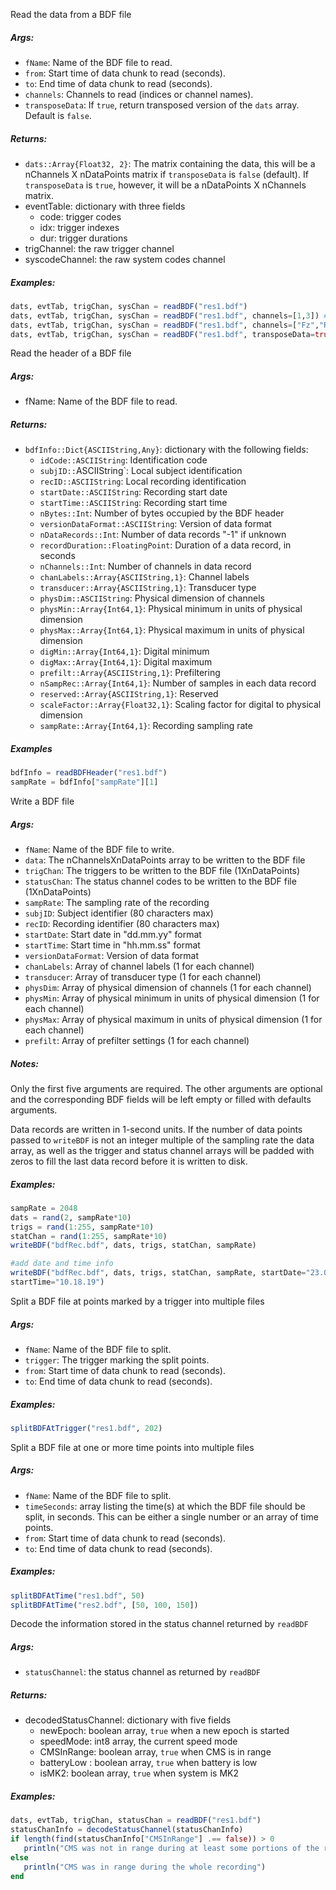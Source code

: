 Read the data from a BDF file

##### Args:

* `fName`: Name of the BDF file to read.
* `from`: Start time of data chunk to read (seconds).
* `to`: End time of data chunk to read (seconds).
* `channels`: Channels to read (indices or channel names).
* `transposeData`: If `true`, return transposed version of the `dats` array. Default is `false`.

##### Returns:

* `dats::Array{Float32, 2}`: The matrix containing the data, this will be a nChannels X nDataPoints matrix if `transposeData` is `false` (default).
                             If `transposeData` is `true`, however, it will be a nDataPoints X nChannels matrix.
* eventTable: dictionary with three fields
    * code: trigger codes
    * idx: trigger indexes
    * dur: trigger durations
* trigChannel: the raw trigger channel
* syscodeChannel: the raw system codes channel


##### Examples:

```julia
dats, evtTab, trigChan, sysChan = readBDF("res1.bdf")
dats, evtTab, trigChan, sysChan = readBDF("res1.bdf", channels=[1,3]) #read only channels 1 and 3
dats, evtTab, trigChan, sysChan = readBDF("res1.bdf", channels=["Fz","RM"]) #read only channels Fz and RM
dats, evtTab, trigChan, sysChan = readBDF("res1.bdf", transposeData=true) #return transposed data matrix (i.e. nDataPoints X nChannels)
```

Read the header of a BDF file

##### Args:

* fName: Name of the BDF file to read.

##### Returns:

* `bdfInfo::Dict{ASCIIString,Any}`: dictionary with the following fields:
    * `idCode::ASCIIString`: Identification code
    * `subjID::`ASCIIString`: Local subject identification
    * `recID::ASCIIString`: Local recording identification
    * `startDate::ASCIIString`: Recording start date
    * `startTime::ASCIIString`: Recording start time
    * `nBytes::Int`: Number of bytes occupied by the BDF header
    * `versionDataFormat::ASCIIString`: Version of data format
    * `nDataRecords::Int`: Number of data records "-1" if unknown
    * `recordDuration::FloatingPoint`: Duration of a data record, in seconds
    * `nChannels::Int`: Number of channels in data record
    * `chanLabels::Array{ASCIIString,1}`: Channel labels
    * `transducer::Array{ASCIIString,1}`: Transducer type
    * `physDim::ASCIIString`: Physical dimension of channels
    * `physMin::Array{Int64,1}`: Physical minimum in units of physical dimension
    * `physMax::Array{Int64,1}`: Physical maximum in units of physical dimension
    * `digMin::Array{Int64,1}`: Digital minimum
    * `digMax::Array{Int64,1}`: Digital maximum
    * `prefilt::Array{ASCIIString,1}`: Prefiltering
    * `nSampRec::Array{Int64,1}`: Number of samples in each data record
    * `reserved::Array{ASCIIString,1}`: Reserved
    * `scaleFactor::Array{Float32,1}`: Scaling factor for digital to physical dimension
    * `sampRate::Array{Int64,1}`: Recording sampling rate

##### Examples

```julia
bdfInfo = readBDFHeader("res1.bdf")
sampRate = bdfInfo["sampRate"][1]
```

Write a BDF file

##### Args:
* `fName`: Name of the BDF file to write.
* `data`: The nChannelsXnDataPoints array to be written to the BDF file
* `trigChan`: The triggers to be written to the BDF file (1XnDataPoints)
* `statusChan`: The status channel codes to be written to the BDF file (1XnDataPoints)
* `sampRate`: The sampling rate of the recording
* `subjID`: Subject identifier (80 characters max)
* `recID`: Recording identifier (80 characters max)
* `startDate`: Start date in "dd.mm.yy" format
* `startTime`: Start time in "hh.mm.ss" format
* `versionDataFormat`: Version of data format
* `chanLabels`: Array of channel labels (1 for each channel)
* `transducer`: Array of transducer type (1 for each channel)
* `physDim`: Array of physical dimension of channels (1 for each channel)
* `physMin`: Array of physical minimum in units of physical dimension (1 for each channel)
* `physMax`: Array of physical maximum in units of physical dimension (1 for each channel)
* `prefilt`: Array of prefilter settings (1 for each channel)

#####  Notes:

Only the first five arguments are required. The other arguments are optional and
the corresponding BDF fields will be left empty or filled with defaults arguments.

Data records are written in 1-second units. If the number of data points passed to
`writeBDF` is not an integer multiple of the sampling rate the data array, as well
as the trigger and status channel arrays will be padded with zeros to fill the last
data record before it is written to disk.

##### Examples:

```julia
sampRate = 2048
dats = rand(2, sampRate*10)
trigs = rand(1:255, sampRate*10)
statChan = rand(1:255, sampRate*10)
writeBDF("bdfRec.bdf", dats, trigs, statChan, sampRate)

#add date and time info
writeBDF("bdfRec.bdf", dats, trigs, statChan, sampRate, startDate="23.06.14",
startTime="10.18.19")
```

Split a BDF file at points marked by a trigger into multiple files

##### Args:

* `fName`: Name of the BDF file to split.
* `trigger`: The trigger marking the split points.
* `from`: Start time of data chunk to read (seconds).
* `to`: End time of data chunk to read (seconds).

##### Examples:

```julia
splitBDFAtTrigger("res1.bdf", 202)
```

Split a BDF file at one or more time points into multiple files

##### Args:

* `fName`: Name of the BDF file to split.
* `timeSeconds`: array listing the time(s) at which the BDF file should be split, in seconds.
  This can be either a single number or an array of time points.
* `from`: Start time of data chunk to read (seconds).
* `to`: End time of data chunk to read (seconds).

##### Examples:

```julia
splitBDFAtTime("res1.bdf", 50)
splitBDFAtTime("res2.bdf", [50, 100, 150])
```

Decode the information stored in the status channel returned by `readBDF`

##### Args:

* `statusChannel`: the status channel as returned by `readBDF`

##### Returns:

* decodedStatusChannel: dictionary with five fields
    * newEpoch: boolean array, `true` when a new epoch is started
    * speedMode: int8 array, the current speed mode
    * CMSInRange: boolean array, `true` when CMS is in range
    * batteryLow : boolean array, `true` when battery is low
    * isMK2: boolean array, `true` when system is MK2


##### Examples:

```julia
dats, evtTab, trigChan, statusChan = readBDF("res1.bdf")
statusChanInfo = decodeStatusChannel(statusChanInfo)
if length(find(statusChanInfo["CMSInRange"] .== false)) > 0
   println("CMS was not in range during at least some portions of the recording")
else
   println("CMS was in range during the whole recording")
end
```


